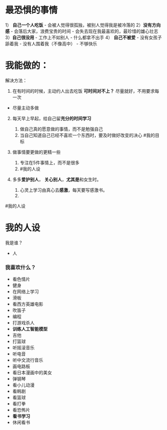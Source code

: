 # 最恐惧的事情
1） **自己一个人吃饭**
	- 会被人觉得很孤独，被别人觉得我是被冷落的
2）**没有方向感**
	- 会落后大家，浪费宝贵的时间
	- 会失去现在我最喜欢的，最珍惜的雄心壮志
3）**自己很没用**
	- 工作上不如别人
	- 什么都拿不出手
4） **自己不被爱**
	- 没有女孩子舔着我
	- 没有人围着我（不像高中）
	- 不够快乐

# 我能做的：
解决方法：
1) 在有时间的时候，主动约人出去吃饭
**可时间对不上？**
尽量就好，不用要求每一次
- 尽量主动多做

2) 每天早上早起，给自己留**充分的时间学习**
	1) 做自己真的愿意做的事情，而不是勉强自己
	2) 当自己知道自己已经不喜欢一个东西时，要及时做好改变的决心
	#我的目标

3) 做事情要更做的更精一些
	1) 专注在5件事情上，而不是很多
	2) #我的人设

4) 多多**爱护别人**， **关心别人**，**尤其是**和女生时。
	1) 心灵上学习由真心去**感激**，每天要写感激书。
	2) 




#我的人设
# 我的人设
我是谁？
- 人

### 我喜欢什么？
- 看色情片
- 健身 
- 在网络上学习
- 滑板
- 看西方英雄电影
- 吹笛子
- 编程
- 打游戏杀人
- **训练人工智能模型**
- 吉他
- 打篮球
- 听摇滚音乐
- 听电音
- 听中文流行音乐
- 画电路板
- 看日本漫画中的美女
- 弹钢琴
- 看小儿动漫
- 看韩剧
- 看篮球
- 看打拳
- 看恐怖片
- **看书学习**
- 休闲看书
